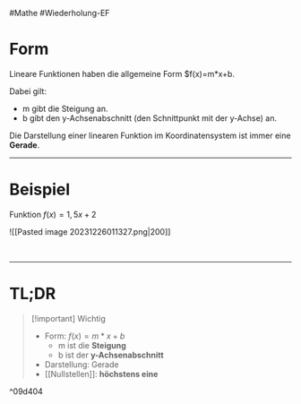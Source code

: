 #Mathe #Wiederholung-EF 

# Form

Lineare Funktionen haben die allgemeine Form $f(x)=m*x+b.

Dabei gilt:
- m gibt die Steigung an.
- b gibt den y-Achsenabschnitt (den Schnittpunkt mit der y-Achse) an.

Die Darstellung einer linearen Funktion im Koordinatensystem ist immer eine **Gerade**.

____
# Beispiel

Funktion $f(x)=1,5x+2$

![[Pasted image 20231226011327.png|200]]

<br>

___

# TL;DR

>[!important] Wichtig
>- Form: $f(x) = m*x+b$
>	- m ist die **Steigung**
>	- b ist der **y-Achsenabschnitt**
>- Darstellung: Gerade
>- [[Nullstellen]]: **höchstens eine**

^09d404


